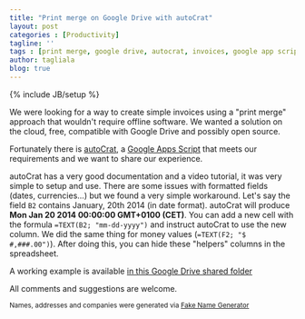```yaml
---
title: "Print merge on Google Drive with autoCrat"
layout: post
categories : [Productivity]
tagline: ''
tags : [print merge, google drive, autocrat, invoices, google app scripts]
author: tagliala
blog: true
---
```

{% include JB/setup %}

We were looking for a way to create simple invoices using a "print merge" approach that wouldn't require offline software. We wanted a solution on the cloud, free, compatible with Google Drive and possibly open source.

<!--more-->

Fortunately there is [autoCrat](http://cloudlab.newvisions.org/scripts/autocrat), a [Google Apps Script](https://developers.google.com/apps-script/) that meets our requirements and we want to share our experience.

autoCrat has a very good documentation and a video tutorial, it was very simple to setup and use. There are some issues with formatted fields (dates, currencies...) but we found a very simple workaround. Let's say the field `B2` contains January, 20th 2014 (in date format). autoCrat will produce **Mon Jan 20 2014 00:00:00 GMT+0100 (CET)**. You can add a new cell with the formula `=TEXT(B2; "mm-dd-yyyy")` and instruct autoCrat to use the new column. We did the same thing for money values (`=TEXT(F2; "$ #,###.00")`). After doing this, you can hide these "helpers" columns in the spreadsheet.

A working example is available [in this Google Drive shared folder](https://drive.google.com/folderview?id=0B1PWGPmnhgWhU2dtd3k0RVpwQzA&usp=drive_web)

All comments and suggestions are welcome.

<small>Names, addresses and companies were generated via [Fake Name Generator](http://www.fakenamegenerator.com/)</small>
